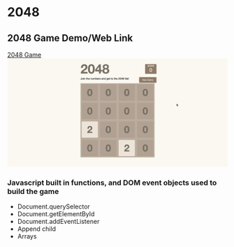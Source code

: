 # 2048

## 2048 Game Demo/Web Link

[2048 Game](https://tarekul.github.io/2048/index.html)
![](https://github.com/tarekul/2048/blob/master/2048game.gif)

### Javascript built in functions, and DOM event objects used to build the game
* Document.querySelector
* Document.getElementById
* Document.addEventListener
* Append child
* Arrays
